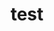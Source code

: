 ---
layout: profile
title : test
Name: Dhruv Sachdev
University: Mumbai University
City: Mumbai 
Country: India
Bio: I am a big time open source enthusiast and have been contributing to organisations like CHAOSS. I love working on open source security. When I am not in front of my computer, I really enjoy being outside and do my Yoga practises! 
Favourite-Programming-Languages: Python, Kotlin, Go
Interests-Outside-Of-Tech: Photography, Music, Travel
GitHub: https://github.com/Dhruv-Sachdev1313
LinkedIn: https://www.linkedin.com/in/dhruv-sachdev-19b1b3143/
Twitter: https://twitter.com/dhruvhsachdev
Image: dhruv.jpg
Resume: https://drive.google.com/open?id=18gLvlyB_KDchoI7siimOPDaLZGjR_q-t
---